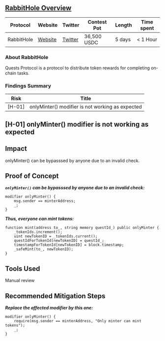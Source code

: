 ## [RabbitHole Overview](https://audits.sherlock.xyz/contests/51)

| Protocol | Website     | Twitter     | Contest Pot | Length | Time spent |
|----------|-------------|-------------|-------------|--------|------------|
| RabbitHole | [Website](https://rabbithole.gg/) | [Twitter](https://twitter.com/rabbithole_gg) | 36,500 USDC | 5 days | < 1 Hour  |

### About RabbitHole

Quests Protocol is a protocol to distribute token rewards for completing on-chain tasks.

### Findings Summary

| Risk   | Title                                                                             |
|--------|-----------------------------------------------------------------------------------|
| [H-01] | onlyMinter() modifier is not working as expected       |


## [H-01] onlyMinter() modifier is not working as expected

## Impact

onlyMinter() can be bypasssed by anyone due to an invalid check.

## Proof of Concept

***`onlyMinter()` can be bypasssed by anyone due to an invalid check:***

```solidity
modifier onlyMinter() {
    msg.sender == minterAddress;
    _;
}
```

***Thus, everyone can mint tokens:***

```solidity
function mint(address to_, string memory questId_) public onlyMinter {
    _tokenIds.increment();
    uint newTokenID = _tokenIds.current();
    questIdForTokenId[newTokenID] = questId_;
    timestampForTokenId[newTokenID] = block.timestamp;
    _safeMint(to_, newTokenID);
}
```

## Tools Used

Manual review

## Recommended Mitigation Steps

***Replace the affected modifier by this one:***

```solidity
modifier onlyMinter() {
    require(msg.sender == minterAddress, "Only minter can mint tokens");
    _;
}
```
